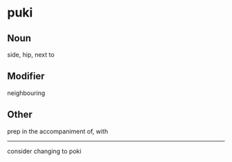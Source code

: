 puki
===

Noun
---

side, hip, next to

Modifier
---

neighbouring

Other
---

prep in the accompaniment of, with

----

consider changing to poki